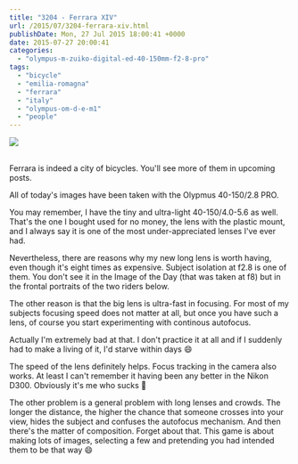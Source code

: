 ```yaml
---
title: "3204 - Ferrara XIV"
url: /2015/07/3204-ferrara-xiv.html
publishDate: Mon, 27 Jul 2015 18:00:41 +0000
date: 2015-07-27 20:00:41
categories: 
  - "olympus-m-zuiko-digital-ed-40-150mm-f2-8-pro"
tags: 
  - "bicycle"
  - "emilia-romagna"
  - "ferrara"
  - "italy"
  - "olympus-om-d-e-m1"
  - "people"
---
```

<div class="container">
<div class="center"><a target="_blank" href="https://d25zfm9zpd7gm5.cloudfront.net/1200x1200/2015/20150615_114511_lr.jpg"><img src="https://d25zfm9zpd7gm5.cloudfront.net/0600x0600/2015/20150615_114511_lr.jpg" /></a></div>
</div>
<br />

Ferrara is indeed a city of bicycles. You'll see more of them in upcoming posts. 

<a target="_blank" href="https://d25zfm9zpd7gm5.cloudfront.net/1200x1200/2015/20150615_185723-2_lr.jpg"><img style="margin: 0pt 0px 0pt 10px; float: right;" src="https://d25zfm9zpd7gm5.cloudfront.net/0150x0150/2015/20150615_185723-2_lr.jpg" alt="" border="0" /></a> All of today's images have been taken with the Olypmus 40-150/2.8 PRO. 

<a target="_blank" href="https://d25zfm9zpd7gm5.cloudfront.net/1200x1200/2015/20150615_184532_lr.jpg"><img style="margin: 0pt 10px 0pt 0px; float: left;" src="https://d25zfm9zpd7gm5.cloudfront.net/0150x0150/2015/20150615_184532_lr.jpg" alt="" border="0" /></a> You may remember, I have the tiny and ultra-light 40-150/4.0-5.6 as well. That's the one I bought used for no money, the lens with the plastic mount, and I always say it is one of the most under-appreciated lenses I've ever had.

Nevertheless, there are reasons why my new long lens is worth having, even though it's eight times as expensive. Subject isolation at f2.8 is one of them. You don't see it in the Image of the Day (that was taken at f8) but in the frontal portraits of the two riders below.

<a target="_blank" href="https://d25zfm9zpd7gm5.cloudfront.net/1200x1200/2015/20150615_192013_lr.jpg"><img style="margin: 0pt 0px 0pt 10px; float: right;" src="https://d25zfm9zpd7gm5.cloudfront.net/0150x0150/2015/20150615_192013_lr.jpg" alt="" border="0" /></a> The other reason is that the big lens is ultra-fast in focusing. For most of my subjects focusing speed does not matter at all, but once you have such a lens, of course you start experimenting with continous autofocus. 

<a target="_blank" href="https://d25zfm9zpd7gm5.cloudfront.net/1200x1200/2015/20150615_192854_lr.jpg"><img style="margin: 0pt 10px 0pt 0px; float: left;" src="https://d25zfm9zpd7gm5.cloudfront.net/0150x0150/2015/20150615_192854_lr.jpg" alt="" border="0" /></a> Actually I'm extremely bad at that. I don't practice it at all and if I suddenly had to make a living of it, I'd starve within days 😄

The speed of the lens definitely helps. Focus tracking in the camera also works. At least I can't remember it having been any better in the Nikon D300. Obviously it's me who sucks 🙂

The other problem is a general problem with long lenses and crowds. The longer the distance, the higher the chance that someone crosses into your view, hides the subject and confuses the autofocus mechanism. And then there's the matter of composition. Forget about that. This game is about making lots of images, selecting a few and pretending you had intended them to be that way 😄
